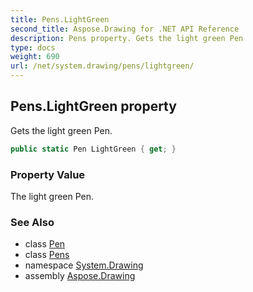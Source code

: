```yaml
---
title: Pens.LightGreen
second_title: Aspose.Drawing for .NET API Reference
description: Pens property. Gets the light green Pen
type: docs
weight: 690
url: /net/system.drawing/pens/lightgreen/
---
```

## Pens.LightGreen property

Gets the light green Pen.

```csharp
public static Pen LightGreen { get; }
```

### Property Value

The light green Pen.

### See Also

* class [Pen](../../pen/)
* class [Pens](../)
* namespace [System.Drawing](../../pens/)
* assembly [Aspose.Drawing](../../../)


